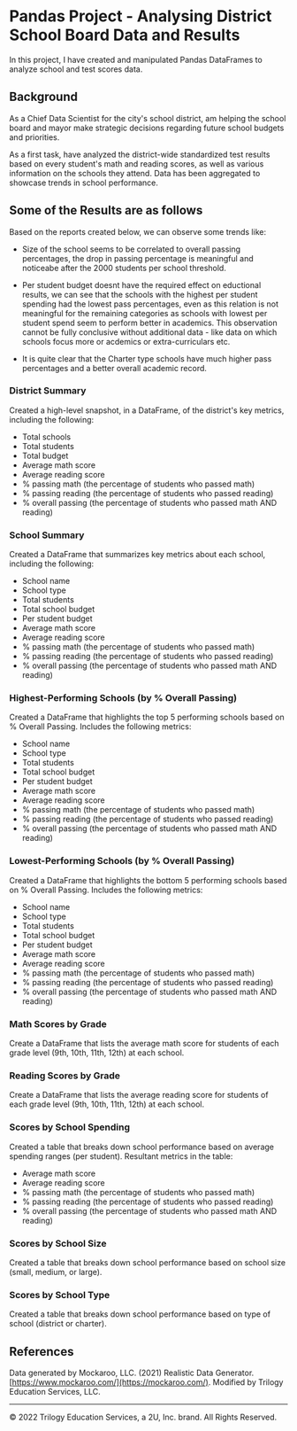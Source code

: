 # Pandas Project - Analysing District School Board Data and Results 
In this project, I have created and manipulated Pandas DataFrames to analyze school and test scores data.


## Background

As a Chief Data Scientist for the city's school district, am helping the school board and mayor make strategic decisions regarding future school budgets and priorities.

As a first task, have analyzed the district-wide standardized test results based on  every student's math and reading scores, as well as various information on the schools they attend. Data has been aggregated to showcase trends in school performance.

## Some of the Results are as follows

Based on the reports created below, we can observe some trends like:
 - Size of the school seems to be correlated to overall passing percentages, the drop in passing percentage is meaningful and noticeabe after the 2000 students per school threshold.
     
 - Per student budget doesnt have the required effect on eductional results, we can see that the schools with the highest per student spending had the lowest pass percentages, even as this relation is not meaningful for the remaining categories as schools with lowest per student spend seem to perform better in academics. This observation cannot be fully conclusive without additional data - like data on which schools focus more or acdemics or extra-curriculars etc.  
    
 - It is quite clear that the Charter type schools have much higher pass percentages and a better overall academic record. 
    
    
### District Summary

Created a high-level snapshot, in a DataFrame, of the district's key metrics, including the following:

* Total schools
* Total students
* Total budget
* Average math score
* Average reading score
* % passing math (the percentage of students who passed math)
* % passing reading (the percentage of students who passed reading)
* % overall passing (the percentage of students who passed math AND reading)

### School Summary

Created a DataFrame that summarizes key metrics about each school, including the following:

* School name
* School type
* Total students
* Total school budget
* Per student budget
* Average math score
* Average reading score
* % passing math (the percentage of students who passed math)
* % passing reading (the percentage of students who passed reading)
* % overall passing (the percentage of students who passed math AND reading)

### Highest-Performing Schools (by % Overall Passing)

Created a DataFrame that highlights the top 5 performing schools based on % Overall Passing. Includes the following metrics:

* School name
* School type
* Total students
* Total school budget
* Per student budget
* Average math score
* Average reading score
* % passing math (the percentage of students who passed math)
* % passing reading (the percentage of students who passed reading)
* % overall passing (the percentage of students who passed math AND reading)


### Lowest-Performing Schools (by % Overall Passing)

Created a DataFrame that highlights the bottom 5 performing schools based on % Overall Passing. Includes the following metrics:

* School name
* School type
* Total students
* Total school budget
* Per student budget
* Average math score
* Average reading score
* % passing math (the percentage of students who passed math)
* % passing reading (the percentage of students who passed reading)
* % overall passing (the percentage of students who passed math AND reading)

### Math Scores by Grade

Create a DataFrame that lists the average math score for students of each grade level (9th, 10th, 11th, 12th) at each school.

### Reading Scores by Grade

Create a DataFrame that lists the average reading score for students of each grade level (9th, 10th, 11th, 12th) at each school.

### Scores by School Spending

Created a table that breaks down school performance based on average spending ranges (per student). Resultant metrics in the table:

* Average math score
* Average reading score
* % passing math (the percentage of students who passed math)
* % passing reading (the percentage of students who passed reading)
* % overall passing (the percentage of students who passed math AND reading)

### Scores by School Size

Created a table that breaks down school performance based on school size (small, medium, or large).
### Scores by School Type

Created a table that breaks down school performance based on type of school (district or charter).


## References

Data generated by Mockaroo, LLC. (2021) Realistic Data Generator. [https://www.mockaroo.com/](https://mockaroo.com/). Modified by Trilogy Education Services, LLC.

- - -

© 2022 Trilogy Education Services, a 2U, Inc. brand. All Rights Reserved.

